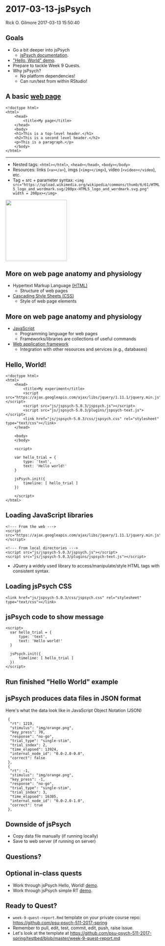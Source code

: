 2017-03-13-jsPsych
================
Rick O. Gilmore
2017-03-13 15:50:40

<!-- In-class activity for jsPsych -->
<!-- http://stackoverflow.com/q/38260799 -->
<style>
slides > slide { overflow: scroll; }
slides > slide:not(.nobackground):before {
  background: none;
  }
slides > slide:not(.nobackground):after {
  content: '';
  background: none;
  }
}
</style>
Goals
-----

-   Go a bit deeper into jsPsych
    -   [jsPsych documentation](http://docs.jspsych.org/).
-   ["Hello, World" demo](http://docs.jspsych.org/tutorials/hello-world/).
-   Prepare to tackle Week 9 Quests.
-   Why jsPsych?
    -   No platform dependencies!
    -   Can run/test from within RStudio!

A basic [web page](simple-page.html)
------------------------------------

    <!doctype html>
    <html>
        <head>
            <title>My page</title>
        </head>
        <body>
        <h1>This is a top-level header.</h1>
        <h2>This is a second level header.</h2>
        <p>This is a paragraph.</p>
        </body>
    </html>

------------------------------------------------------------------------

-   Nested tags: `<html></html>`, `<head></head>`, `<body></body>`
-   Resources: links (`<a></a>`), imgs (`<img></img>`), video (`<video></video`), etc.
-   Tag + src + parameter syntax: `<img src="https://upload.wikimedia.org/wikipedia/commons/thumb/6/61/HTML5_logo_and_wordmark.svg/200px-HTML5_logo_and_wordmark.svg.png" width = 200px></img>`

<img src="https://upload.wikimedia.org/wikipedia/commons/thumb/6/61/HTML5_logo_and_wordmark.svg/200px-HTML5_logo_and_wordmark.svg.png" width = 200px></img>

More on web page anatomy and physiology
---------------------------------------

-   Hypertext Markup Language [(HTML)](http://www.w3schools.com/html/default.asp)
    -   Structure of web pages
-   [Cascading Style Sheets (CSS)](http://www.w3schools.com/css/default.asp)
    -   Style of web page elements

More on web page anatomy and physiology
---------------------------------------

-   [JavaScript](http://www.w3schools.com/js/)
    -   Programming language for web pages
    -   Frameworks/libraries are collections of useful commands
-   [Web application framework](https://en.wikipedia.org/wiki/Web_framework)
    -   Integration with other resources and services (e.g., databases)

Hello, World!
-------------

    <!doctype html>
    <html>
        <head>
            <title>My experiment</title>
            <script src="https://ajax.googleapis.com/ajax/libs/jquery/1.11.1/jquery.min.js"></script>
            <script src="js/jspsych-5.0.3/jspsych.js"></script>
            <script src="js/jspsych-5.0.3/plugins/jspsych-text.js"></script>
            <link href="js/jspsych-5.0.3/css/jspsych.css" rel="stylesheet" type="text/css"></link>
        </head>
        
        <body>
        </body>
        
        <script>

        var hello_trial = {
            type: 'text',
            text: 'Hello world!'
        }

        jsPsych.init({
            timeline: [ hello_trial ]
        })

        </script>
    </html>

Loading JavaScript libraries
----------------------------

    <!--- From the web --->
    <script src="https://ajax.googleapis.com/ajax/libs/jquery/1.11.1/jquery.min.js"></script>

    <!--- From local directories --->
    <script src="js/jspsych-5.0.3/jspsych.js"></script>
    <script src="js/jspsych-5.0.3/plugins/jspsych-text.js"></script>

-   JQuery a widely used library to access/manipulate/style HTML tags with consistent syntax.

Loading jsPsych CSS
-------------------

    <link href="js/jspsych-5.0.3/css/jspsych.css" rel="stylesheet" type="text/css"></link>

jsPsych code to show message
----------------------------

    <script>
      var hello_trial = {
          type: 'text',
          text: 'Hello world!'
      }

      jsPsych.init({
          timeline: [ hello_trial ]
      })
    </script>

Run finished "Hello World" example
----------------------------------

jsPsych produces data files in JSON format
------------------------------------------

Here's what the data look like in JavaScript Object Notation (JSON)

     {
      "rt": 1219,
      "stimulus": "img/orange.png",
      "key_press": 70,
      "response": "no-go",
      "trial_type": "single-stim",
      "trial_index": 2,
      "time_elapsed": 13924,
      "internal_node_id": "0.0-2.0-0.0",
      "correct": false
     },
     {
      "rt": -1,
      "stimulus": "img/orange.png",
      "key_press": -1,
      "response": "no-go",
      "trial_type": "single-stim",
      "trial_index": 3,
      "time_elapsed": 16305,
      "internal_node_id": "0.0-2.0-1.0",
      "correct": true
     },

Downside of jsPsych
-------------------

-   Copy data file manually (if running locally)
-   Save to web server (if running on server)

Questions?
----------

Optional in-class quests
------------------------

-   Work through jsPsych Hello, World! [demo](http://docs.jspsych.org/tutorials/hello-world/).
-   Work through jsPsych simple RT [demo](http://docs.jspsych.org/tutorials/rt-task/).

Ready to Quest?
---------------

-   `week-9-quest-report.Rmd` template on your private course repo: <https://github.com/psu-psych-511-2017-spring>
-   Remember to pull, edit, test, commit, edit, push, raise issue.
-   Let's look at the template at <https://github.com/psu-psych-511-2017-spring/testbed/blob/master/week-9-quest-report.md>
